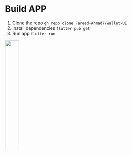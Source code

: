 # Build APP
1. Clone the repo `gh repo clone Fareed-Ahmad7/wallet-UI`
2. Install dependencies `flutter pub get`
3. Run app `flutter run`


<img src="https://github.com/Fareed-Ahmad7/wallet-UI/assets/90202062/2be0f520-ce96-4fc8-87d7-c172422278c0" width=30% height=30%>
